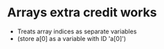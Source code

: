 # Arrays extra credit works
* Treats array indices as separate variables
* (store a[0] as a variable with ID 'a[0]')
